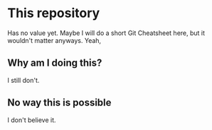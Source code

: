 # This repository

Has no value yet. Maybe I will do a short Git Cheatsheet here, but it wouldn't matter anyways. Yeah,

## Why am I doing this?

I still don't.

## No way this is possible

I don't believe it.
